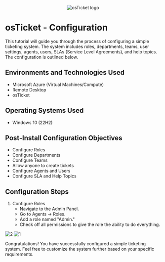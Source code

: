 <p align="center">
<img src="https://i.imgur.com/Clzj7Xs.png" alt="osTicket logo"/>
</p>

<h1>osTicket - Configuration </h1>
This tutorial will guide you through the process of configuring a simple ticketing system. The system includes roles, departments, teams, user settings, agents, users, SLAs (Service Level Agreements), and help topics. The configuration is outlined below.<br />


<h2>Environments and Technologies Used</h2>

- Microsoft Azure (Virtual Machines/Compute)
- Remote Desktop
- osTicket

<h2>Operating Systems Used </h2>

- Windows 10</b> (22H2)

<h2>Post-Install Configuration Objectives</h2>

- Configure Roles
- Configure Departments
- Configure Teams
- Allow anyone to create tickets
- Configure Agents and Users
- Configure SLA and Help Topics

<h2>Configuration Steps</h2>

1. Configure Roles
   - Navigate to the Admin Panel.
    - Go to Agents -> Roles.
    - Add a role named "Admin."
    - Check off all permissions to give the role the ability to do everything.
 
![2](https://github.com/mehmhacimic/osTicket-Configuration/assets/157438082/21e4d30d-1ccf-4414-9c08-3d814c42c120)
![1](https://github.com/mehmhacimic/osTicket-Configuration/assets/157438082/204207f6-6906-455a-9720-e87a3792158b)


Congratulations! You have successfully configured a simple ticketing system. Feel free to customize the system further based on your specific requirements.
